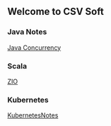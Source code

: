 ## Welcome to CSV Soft

### Java Notes

[Java Concurrency](JavaConcurrency.md)

### Scala
[ZIO](zioNotes.md)
### Kubernetes
[KubernetesNotes](kubernetesNotes.md)
